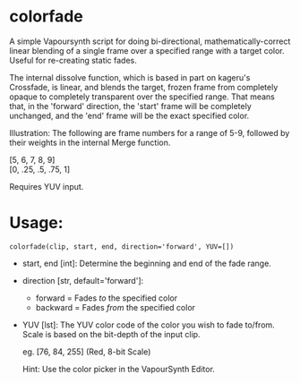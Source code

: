 # colorfade

A simple Vapoursynth script for doing bi-directional, mathematically-correct linear blending of a single frame over a specified range with a target color. Useful for re-creating static fades.

The internal dissolve function, which is based in part on kageru's Crossfade, is linear, and blends the target, frozen frame from completely opaque to completely transparent over the specified range. That means that, in the 'forward' direction, the 'start' frame will be completely unchanged, and the 'end' frame will be the exact specified color.

Illustration: The following are frame numbers for a range of 5-9, followed by their weights in the internal Merge function.
  
[5, 6, 7, 8, 9]  
[0, .25, .5, .75, 1]
	

Requires YUV input.

# Usage:

    colorfade(clip, start, end, direction='forward', YUV=[])

* start, end [int]: Determine the beginning and end of the fade range.

* direction [str, default='forward']:
  * forward = Fades *to* the specified color
  *	backward = Fades *from* the specified color

* YUV [lst]: The YUV color code of the color you wish to fade to/from. Scale is based on the bit-depth of the input clip. 

  eg. [76, 84, 255] (Red, 8-bit Scale)

  Hint: Use the color picker in the VapourSynth Editor.
